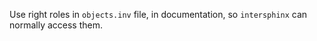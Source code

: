 Use right roles in `objects.inv` file, in documentation, so `intersphinx` can normally access them.
